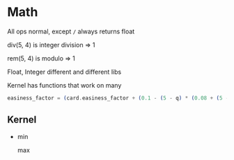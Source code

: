 # Math

All ops normal, except `/` always returns float

div(5, 4) is integer division => 1

rem(5, 4) is modulo => 1

Float, Integer different and different libs 

Kernel has functions that work on many

```elixir
easiness_factor = (card.easiness_factor + (0.1 - (5 - q) * (0.08 + (5 - q) * 0.02))) |> Float.round(3) |> Kernel
```



## Kernel

- min

   max